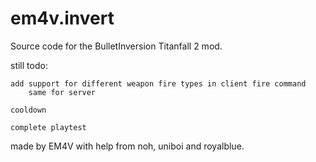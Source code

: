 # em4v.invert

Source code for the BulletInversion Titanfall 2 mod.


still todo:

    add support for different weapon fire types in client fire command
        same for server

    cooldown

    complete playtest





made by EM4V with help from noh, uniboi and royalblue.